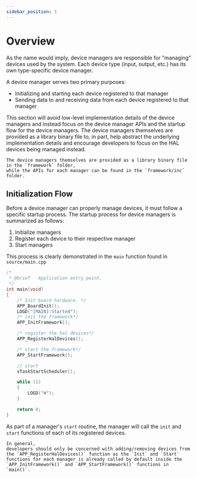 ```yaml
---
sidebar_position: 1
---
```


# Overview

As the name would imply,
device managers are responsible for "managing" devices used by the system.
Each device type (input, output, etc.) has its own type-specific device manager.

A device manager serves two primary purposes:

* Initializing and starting each device registered to that manager
* Sending data to and receiving data from each device registered to that manager

This section will avoid low-level implementation details of the device managers
and instead focus on the device manager APIs and the startup flow for the device managers.
The device managers themselves are provided as a library binary file to,
in part,
help abstract the underlying implementation details and encourage developers to focus on the HAL devices being managed instead.

```{note}
The device managers themselves are provided as a library binary file in the `framework` folder,
while the APIs for each manager can be found in the `framework/inc` folder.
```

## Initialization Flow

Before a device manager can properly manage devices, it must follow a specific startup process.
The startup process for device managers is summarized as follows:

1. Initialize managers
2. Register each device to their respective manager
3. Start managers

This process is clearly demonstrated in the `main` function found in `source/main.cpp`

```c title="source/main.cpp" {9-16}
/*
 * @brief   Application entry point.
 */
int main(void)
{
    /* Init board hardware. */
    APP_BoardInit();
    LOGD("[MAIN]:Started");
    /* init the framework*/
    APP_InitFramework();

    /* register the hal devices*/
    APP_RegisterHalDevices();

    /* start the framework*/
    APP_StartFramework();

    // start
    vTaskStartScheduler();

    while (1)
    {
        LOGD("#");
    }

    return 0;
}
```

As part of a manager's `start` routine,
the manager will call the `init` and `start` functions of each of its registered devices.

```{note}
In general,
developers should only be concerned with adding/removing devices from the `APP_RegisterHalDevices()` function as the `Init` and `Start` functions for each manager is already called by default inside the `APP_InitFramework()` and `APP_StartFramework()` functions in `main()`.
```